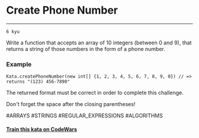 # Create Phone Number

---
`6 kyu`

Write a function that accepts an array of 10 integers (between 0 and 9), that returns a string of those numbers in the form of a phone number.

### Example
```
Kata.createPhoneNumber(new int[] {1, 2, 3, 4, 5, 6, 7, 8, 9, 0}) // => returns "(123) 456-7890"
```

The returned format must be correct in order to complete this challenge.

Don't forget the space after the closing parentheses!

#ARRAYS #STRINGS #REGULAR_EXPRESSIONS #ALGORITHMS

#### [Train this kata on CodeWars](https://www.codewars.com/kata/525f50e3b73515a6db000b83)